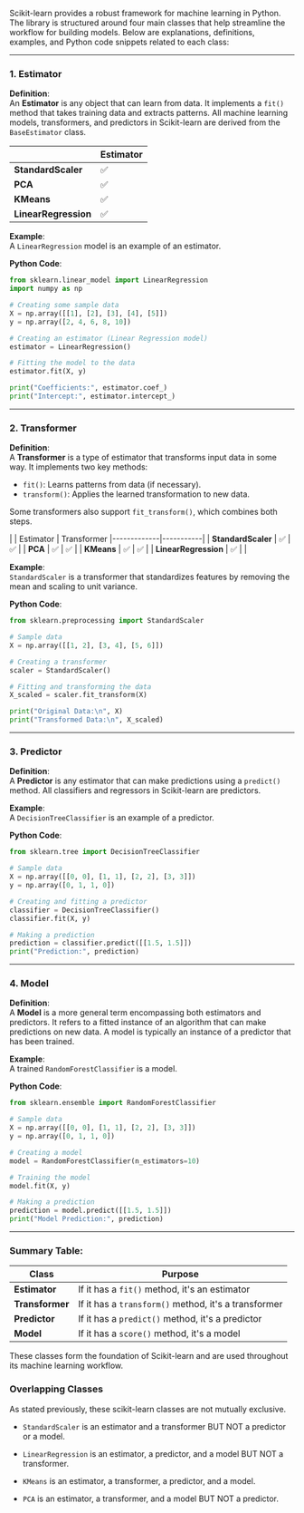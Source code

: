 Scikit-learn provides a robust framework for machine learning in Python. The library is structured around four main classes that help streamline the workflow for building models. Below are explanations, definitions, examples, and Python code snippets related to each class:

---

### 1. **Estimator**
**Definition**:  
An **Estimator** is any object that can learn from data. It implements a `fit()` method that takes training data and extracts patterns. All machine learning models, transformers, and predictors in Scikit-learn are derived from the `BaseEstimator` class.

|             | Estimator |
|-------------|-----------|
| **StandardScaler** | ✅ |
| **PCA** | ✅  |
| **KMeans** | ✅ |
| **LinearRegression** | ✅ |

**Example**:  
A `LinearRegression` model is an example of an estimator.

**Python Code**:
```python
from sklearn.linear_model import LinearRegression
import numpy as np

# Creating some sample data
X = np.array([[1], [2], [3], [4], [5]])
y = np.array([2, 4, 6, 8, 10])

# Creating an estimator (Linear Regression model)
estimator = LinearRegression()

# Fitting the model to the data
estimator.fit(X, y)

print("Coefficients:", estimator.coef_)
print("Intercept:", estimator.intercept_)
```

---

### 2. **Transformer**
**Definition**:  
A **Transformer** is a type of estimator that transforms input data in some way. It implements two key methods:
- `fit()`: Learns patterns from data (if necessary).
- `transform()`: Applies the learned transformation to new data.

Some transformers also support `fit_transform()`, which combines both steps.

|             | Estimator | Transformer
|-------------|-----------|
| **StandardScaler** | ✅ | ✅ |
| **PCA** | ✅  | ✅ |
| **KMeans** | ✅ | ✅ |
| **LinearRegression** | ✅ | |


**Example**:  
`StandardScaler` is a transformer that standardizes features by removing the mean and scaling to unit variance.

**Python Code**:
```python
from sklearn.preprocessing import StandardScaler

# Sample data
X = np.array([[1, 2], [3, 4], [5, 6]])

# Creating a transformer
scaler = StandardScaler()

# Fitting and transforming the data
X_scaled = scaler.fit_transform(X)

print("Original Data:\n", X)
print("Transformed Data:\n", X_scaled)
```

---

### 3. **Predictor**
**Definition**:  
A **Predictor** is any estimator that can make predictions using a `predict()` method. All classifiers and regressors in Scikit-learn are predictors.

**Example**:  
A `DecisionTreeClassifier` is an example of a predictor.

**Python Code**:
```python
from sklearn.tree import DecisionTreeClassifier

# Sample data
X = np.array([[0, 0], [1, 1], [2, 2], [3, 3]])
y = np.array([0, 1, 1, 0])

# Creating and fitting a predictor
classifier = DecisionTreeClassifier()
classifier.fit(X, y)

# Making a prediction
prediction = classifier.predict([[1.5, 1.5]])
print("Prediction:", prediction)
```

---

### 4. **Model**
**Definition**:  
A **Model** is a more general term encompassing both estimators and predictors. It refers to a fitted instance of an algorithm that can make predictions on new data. A model is typically an instance of a predictor that has been trained.

**Example**:  
A trained `RandomForestClassifier` is a model.

**Python Code**:
```python
from sklearn.ensemble import RandomForestClassifier

# Sample data
X = np.array([[0, 0], [1, 1], [2, 2], [3, 3]])
y = np.array([0, 1, 1, 0])

# Creating a model
model = RandomForestClassifier(n_estimators=10)

# Training the model
model.fit(X, y)

# Making a prediction
prediction = model.predict([[1.5, 1.5]])
print("Model Prediction:", prediction)
```

---

### Summary Table:
| Class       | Purpose |
|-------------|---------|
| **Estimator** | If it has a `fit()` method, it's an estimator |
| **Transformer** | If it has a `transform()` method, it's a transformer |
| **Predictor** | If it has a `predict()` method, it's a predictor|
| **Model** | If it has a `score()` method, it's a model |

These classes form the foundation of Scikit-learn and are used throughout its machine learning workflow.

### Overlapping Classes

As stated previously, these scikit-learn classes are not mutually exclusive.
- ```StandardScaler``` is an estimator and a transformer BUT NOT a predictor or a model.

- ```LinearRegression``` is an estimator, a predictor, and a model BUT NOT a transformer.

- ```KMeans``` is an estimator, a transformer, a predictor, and a model.

- ```PCA``` is an estimator, a transformer, and a model BUT NOT a predictor.
